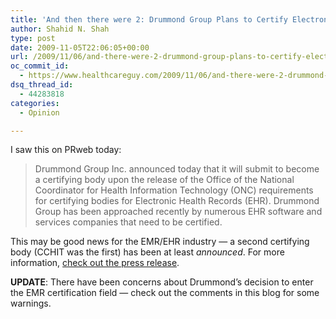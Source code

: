 ```yaml
---
title: 'And then there were 2: Drummond Group Plans to Certify Electronic Health Records'
author: Shahid N. Shah
type: post
date: 2009-11-05T22:06:05+00:00
url: /2009/11/06/and-there-were-2-drummond-group-plans-to-certify-electronic-health-records/
oc_commit_id:
  - https://www.healthcareguy.com/2009/11/06/and-there-were-2-drummond-group-plans-to-certify-electronic-health-records/1478770524
dsq_thread_id:
  - 44283818
categories:
  - Opinion

---
```

I saw this on PRweb today:

> Drummond Group Inc. announced today that it will submit to become a certifying body upon the release of the Office of the National Coordinator for Health Information Technology (ONC) requirements for certifying bodies for Electronic Health Records (EHR). Drummond Group has been approached recently by numerous EHR software and services companies that need to be certified.

This may be good news for the EMR/EHR industry &#8212; a second certifying body (CCHIT was the first) has been at least _announced_. For more information, [check out the press release][1].

**UPDATE**: There have been concerns about Drummond&#8217;s decision to enter the EMR certification field &#8212; check out the comments in this blog for some warnings.

 [1]: http://www.drummondgroup.com/html-v2/pr_11_02_09.html